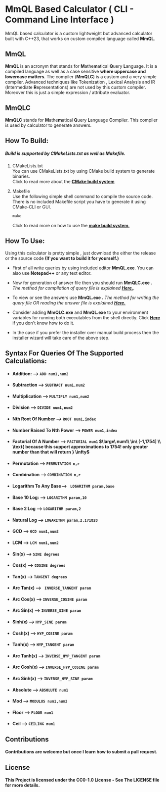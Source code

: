 # MmQL Based Calculator  ( CLI - Command Line Interface )

MmQL based calculator is a custom lightweight but advanced calculator built with C++23, that works on custom compiled language called **MmQL**.

## MmQL

**MmQL** is an acronym that stands for **M**athe**m**atical **Q**uery **L**anguage. It is a compiled language as well as a case sensitive **where uppercase and  lowercase matters**. The compiler (**MmQLC**) is a custom and a very simple compiler. Advanced techniques like Tokenization , Lexical Analysis and IR (**I**ntermediate **R**epresentations) are not used by this custom compiler. Moreover this is just a simple expression / attribute evaluator.

## MmQLC

**MmQLC** stands for **M**athe**m**atical **Q**uery **L**anguage **C**ompiler. This compiler is used by calculator to generate answers.

## How  To  Build:

##### 	Build is supported by CMakeLists.txt as well as Makefile.<br/>

1. CMakeLists.txt<br/>You can use CMakeLists.txt by using CMake build system to generate binaries.<br/> Click to read more about the [**CMake build system**](https://cmake.org/documentation/)

2. Makefile<br/>Use the following simple shell command to compile the source code. There is no included Makefile script you have to generate it using CMake-CLI or GUI.

   ```makefile
   make
   ```

   Click to read more on how to use the [**make build system**.](https://www.gnu.org/software/make/manual/make.html)

## How  To  Use:

Using this calculator is pretty simple  , just download the either the release or the source code **(If you want to build it for yourself.)** 

- First of all write queries by using included editor **MmQL.exe**. You can also use **Notepad++** or any text editor. 

- Now for generation of answer file then you should run **MmQLC.exe .** *The method for compilation of query file is explained [**Here.**](DetailedDocs/MmQLC_Usage.md).*
- To view or see the answers use **MmQL.exe .** *The method for writing the query file OR reading the answer file is explained [**Here.**]()*
- Consider adding **MmQLC.exe** and **MmQL.exe** to your environment variables for running both executables from the shell directly. Click [**Here**](https://www.youtube.com/watch?v=z84UIZy_qgE) if you don't know how to do it.
- In  the case if you prefer the installer over manual build process then the installer wizard will take care of the above step.

## Syntax  For  Queries  Of  The  Supported  Calculations:

- #### Addition: --> `ADD num1,num2`

- #### Subtraction --> `SUBTRACT num1,num2`

- #### Multiplication --> `MULTIPLY num1,num2`

- #### Division --> `DIVIDE num1,num2`

- #### Nth Root Of Number --> `ROOT num1,index`

- #### Number Raised To Nth Power --> `POWER num1,index`

- #### Factorial Of A Number --> `FACTORIAL num1` $\large\ num1\ \in\ (-1,1754] \\ \text{ because this support approximations to 1754! only greater number than that will return } \infty$

- #### Permutation --> `PERMUTATION n,r`

- #### Combination --> `COMBINATION n,r`

- #### Logarithm To  Any Base--> ` LOGARITHM param,base`

- #### Base 10 Log: --> `LOGARITHM param,10`

- #### Base 2 Log --> `LOGARITHM param,2`

- #### Natural Log --> `LOGARITHM param,2.171828`

- #### GCD --> `GCD num1,num2`

- #### LCM --> `LCM num1,num2`

- #### Sin(x)  --> `SINE degrees`

- #### Cos(x) --> `COSINE degrees`

- #### Tan(x) --> `TANGENT degrees`

- #### Arc Tan(x)  --> ` INVERSE_TANGENT param`

- #### Arc  Cos(x) --> `INVERSE_COSINE param`

- #### Arc Sin(x) --> `INVERSE_SINE param`

- #### Sinh(x)   --> `HYP_SINE param`

- #### Cosh(x) --> `HYP_COSINE param`

- #### Tanh(x) --> `HYP_TANGENT param`

- #### Arc Tanh(x) --> `INVERSE_HYP_TANGENT param`

- #### Arc Cosh(x) --> `INVERSE_HYP_COSINE param`

- #### Arc Sinh(x) --> `INVERSE_HYP_SINE param`

- #### Absolute --> `ABSOLUTE num1`

- #### Mod --> `MODULUS num1,num2`

- #### Floor --> `FLOOR num1`

- #### Ceil --> `CEILING num1`

## Contributions  

#### 	 Contributions are welcome but once I learn how to submit a pull request.

## License

#### 	This Project is licensed under the CC0-1.0 License - See The LICENSE file for more details.
